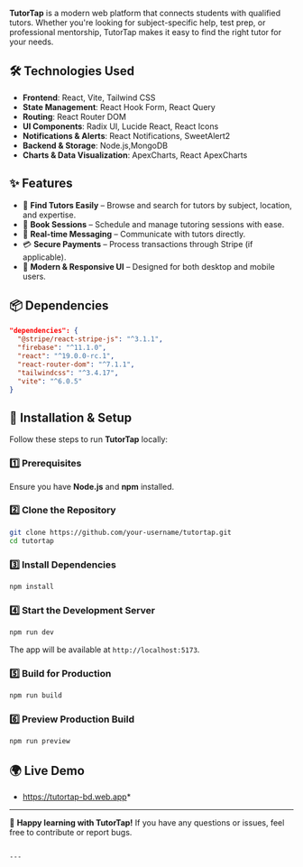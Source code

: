 


**TutorTap** is a modern web platform that connects students with qualified tutors. Whether you're looking for subject-specific help, test prep, or professional mentorship, TutorTap makes it easy to find the right tutor for your needs.



## 🛠️ Technologies Used
- **Frontend**: React, Vite, Tailwind CSS
- **State Management**: React Hook Form, React Query
- **Routing**: React Router DOM
- **UI Components**: Radix UI, Lucide React, React Icons
- **Notifications & Alerts**: React Notifications, SweetAlert2
- **Backend & Storage**: Node.js,MongoDB
- **Charts & Data Visualization**: ApexCharts, React ApexCharts

## ✨ Features
- 🔎 **Find Tutors Easily** – Browse and search for tutors by subject, location, and expertise.
- 📅 **Book Sessions** – Schedule and manage tutoring sessions with ease.
- 💬 **Real-time Messaging** – Communicate with tutors directly.
- 💳 **Secure Payments** – Process transactions through Stripe (if applicable).
- 🎉 **Modern & Responsive UI** – Designed for both desktop and mobile users.

## 📦 Dependencies
```json
"dependencies": {
  "@stripe/react-stripe-js": "^3.1.1",
  "firebase": "^11.1.0",
  "react": "^19.0.0-rc.1",
  "react-router-dom": "^7.1.1",
  "tailwindcss": "^3.4.17",
  "vite": "^6.0.5"
}
```

## 🚀 Installation & Setup
Follow these steps to run **TutorTap** locally:

### 1️⃣ Prerequisites
Ensure you have **Node.js** and **npm** installed.

### 2️⃣ Clone the Repository
```sh
git clone https://github.com/your-username/tutortap.git
cd tutortap
```

### 3️⃣ Install Dependencies
```sh
npm install
```

### 4️⃣ Start the Development Server
```sh
npm run dev
```
The app will be available at `http://localhost:5173`.

### 5️⃣ Build for Production
```sh
npm run build
```

### 6️⃣ Preview Production Build
```sh
npm run preview
```

## 🌍 Live Demo
* https://tutortap-bd.web.app*



---

🚀 **Happy learning with TutorTap!** If you have any questions or issues, feel free to contribute or report bugs.
```

---

